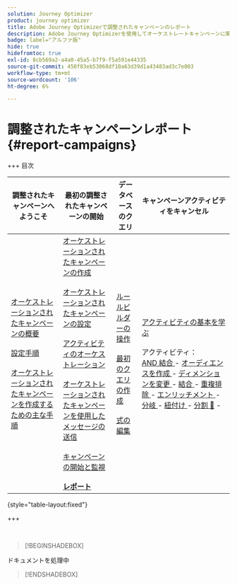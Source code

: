 ```yaml
---
solution: Journey Optimizer
product: journey optimizer
title: Adobe Journey Optimizerで調整されたキャンペーンのレポート
description: Adobe Journey Optimizerを使用してオーケストレートキャンペーンに関するレポートにアクセスする方法を説明します
badge: label="アルファ版"
hide: true
hidefromtoc: true
exl-id: 8cb569a2-a4a0-45a5-b7f9-f5a591e44335
source-git-commit: 450f83eb53068df10a63d39d1a43483ad3c7e803
workflow-type: tm+mt
source-wordcount: '106'
ht-degree: 6%

---
```


# 調整されたキャンペーンレポート {#report-campaigns}

+++ 目次

| 調整されたキャンペーンへようこそ | 最初の調整されたキャンペーンの開始 | データベースのクエリ | キャンペーンアクティビティをキャンセル |
|---|---|---|---|
| [ オーケストレーションされたキャンペーンの概要 ](gs-orchestrated-campaigns.md)<br/><br/>[ 設定手順 ](configuration-steps.md)<br/><br/>[ オーケストレーションされたキャンペーンを作成するための主な手順 ](gs-campaign-creation.md) | [ オーケストレーションされたキャンペーンの作成 ](create-orchestrated-campaign.md)<br/><br/>[ オーケストレーションされたキャンペーンの設定 ](orchestrated-campaign-settings.md)<br/><br/>[ アクティビティのオーケストレーション ](orchestrate-activities.md)<br/><br/>[ オーケストレーションされたキャンペーンを使用したメッセージの送信 ](send-messages.md)<br/><br/>[ キャンペーンの開始と監視 ](start-monitor-campaigns.md)<br/><br/><b>[ レポート ](reporting-campaigns.md)</b> | [ ルールビルダーの操作 ](orchestrated-rule-builder.md)<br/><br/>[ 最初のクエリの作成 ](build-query.md)<br/><br/>[ 式の編集 ](edit-expressions.md) | [ アクティビティの基本を学ぶ ](activities/about-activities.md)<br/><br/> アクティビティ：<br/>[AND 結合 ](activities/and-join.md) - [ オーディエンスを作成 ](activities/build-audience.md) - [ ディメンションを変更 ](activities/change-dimension.md) - [ 結合 ](activities/combine.md) - [ 重複排除 ](activities/deduplication.md) - [ エンリッチメント ](activities/enrichment.md) - [ 分岐 ](activities/fork.md) - [ 紐付け ](activities/reconciliation.md) - [ 分割 ](activities/split.md) [&#128279;](activities/wait.md) - |

{style="table-layout:fixed"}

+++

<br/>

>[!BEGINSHADEBOX]

ドキュメントを処理中

>[!ENDSHADEBOX]
